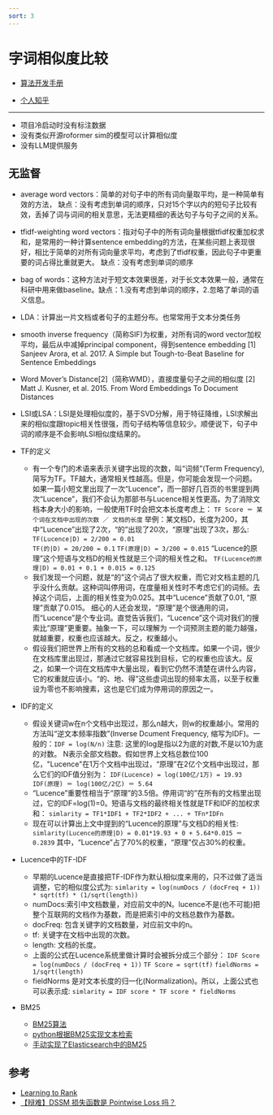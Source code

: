 ```yaml
---
sort: 3
---
```



# 字词相似度比较


* [算法开发手册](https://kg-nlp.github.io/Algorithm-Project-Manual/文本匹配/字词相似度.html)

* [个人知乎](https://www.zhihu.com/people/zhangyj-n)


---
* 项目冷启动时没有标注数据
* 没有类似开源roformer sim的模型可以计算相似度
* 没有LLM提供服务

## 无监督

* average word vectors：简单的对句子中的所有词向量取平均，是一种简单有效的方法，
缺点：没有考虑到单词的顺序，只对15个字以内的短句子比较有效，丢掉了词与词间的相关意思，无法更精细的表达句子与句子之间的关系。
* tfidf-weighting word vectors：指对句子中的所有词向量根据tfidf权重加权求和，是常用的一种计算sentence embedding的方法，在某些问题上表现很好，相比于简单的对所有词向量求平均，考虑到了tfidf权重，因此句子中更重要的词占得比重就更大。
缺点：没有考虑到单词的顺序
* bag of words：这种方法对于短文本效果很差，对于长文本效果一般，通常在科研中用来做baseline。缺点：1.没有考虑到单词的顺序，2.忽略了单词的语义信息。
* LDA：计算出一片文档或者句子的主题分布。也常常用于文本分类任务
* smooth inverse frequency（简称SIF)为权重，对所有词的word vector加权平均，最后从中减掉principal component，得到sentence embedding
[1] Sanjeev Arora, et al. 2017. A Simple but Tough-to-Beat Baseline for Sentence Embeddings
* Word Mover’s Distance[2]（简称WMD），直接度量句子之间的相似度
[2] Matt J. Kusner, et al. 2015. From Word Embeddings To Document Distances
* LSI或LSA：LSI是处理相似度的，基于SVD分解，用于特征降维，LSI求解出来的相似度跟topic相关性很强，而句子结构等信息较少。顺便说下，句子中词的顺序是不会影响LSI相似度结果的。


* TF的定义
    * 有一个专门的术语来表示关键字出现的次数，叫“词频”(Term Frequency), 简写为TF。TF越大，通常相关性越高。但是，你可能会发现一个问题。 如果一篇小短文里出现了一次“Lucence”，而一部好几百页的书里提到两次“Lucence”，我们不会认为那部书与Lucence相关性更高。为了消除文档本身大小的影响，一般使用TF时会把文本长度考虑上：
    `TF Score ＝ 某个词在文档中出现的次数 ／ 文档的长度`
   举例：某文档D，长度为200，其中“Lucence”出现了2次，“的”出现了20次，“原理”出现了3次，那么:
    `TF(Lucence|D) = 2/200 = 0.01`  
    `TF(的|D) = 20/200 = 0.1`
    `TF(原理|D) = 3/200 = 0.015`
 “Lucence的原理”这个短语与文档D的相关性就是三个词的相关性之和。
  `TF(Lucence的原理|D) = 0.01 + 0.1 + 0.015 = 0.125`
    * 我们发现一个问题，就是“的”这个词占了很大权重，而它对文档主题的几乎没什么贡献。这种词叫停用词，在度量相关性时不考虑它们的词频。去掉这个词后，上面的相关性变为0.025。其中“Lucence”贡献了0.01, “原理”贡献了0.015。
    细心的人还会发现，“原理”是个很通用的词，而“Lucence”是个专业词。直觉告诉我们，“Lucence”这个词对我们的搜索比“原理”更重要。抽象一下，可以理解为 一个词预测主题的能力越强，就越重要，权重也应该越大。反之，权重越小。
    * 假设我们把世界上所有的文档的总和看成一个文档库。如果一个词，很少在文档库里出现过，那通过它就容易找到目标，它的权重也应该大。反之，如果一个词在文档库中大量出现，看到它仍然不清楚在讲什么内容，它的权重就应该小。“的、地、得”这些虚词出现的频率太高，以至于权重设为零也不影响搜素，这也是它们成为停用词的原因之一。
* IDF的定义
    * 假设关键词w在n个文档中出现过，那么n越大，则w的权重越小。常用的方法叫“逆文本频率指数”(Inverse Dcument Frequency, 缩写为IDF)。一般的：`IDF = log(N/n)`
    注意: 这里的log是指以2为底的对数,不是以10为底的对数。
    N表示全部文档数。假如世界上文档总数位100亿，"Lucence"在1万个文档中出现过，“原理”在2亿个文档中出现过，那么它们的IDF值分别为：
    `IDF(Lucence) = log(100亿/1万) = 19.93`
    `IDF(原理) ＝ log(100亿/2亿) ＝ 5.64`
    * “Lucence”重要性相当于“原理”的3.5倍。停用词“的”在所有的文档里出现过，它的IDF=log(1)=0。短语与文档的最终相关性就是TF和IDF的加权求和：
    `simlarity = TF1*IDF1 + TF2*IDF2 + ... + TFn*IDFn`
    * 现在可以计算出上文中提到的“Lucence的原理”与文档D的相关性:
    `simlarity(Lucence的原理|D) = 0.01*19.93 + 0 + 5.64*0.015 ＝ 0.2839`
    其中，“Lucence”占了70%的权重，“原理”仅占30%的权重。

* Lucence中的TF-IDF
    * 早期的Lucence是直接把TF-IDF作为默认相似度来用的，只不过做了适当调整，它的相似度公式为:
    `simlarity = log(numDocs / (docFreq + 1)) * sqrt(tf) * (1/sqrt(length))`
    *  numDocs:索引中文档数量，对应前文中的N。lucence不是(也不可能)把整个互联网的文档作为基数，而是把索引中的文档总数作为基数。
    * docFreq: 包含关键字的文档数量，对应前文中的n。
    * tf: 关键字在文档中出现的次数。
    * length: 文档的长度。
    * 上面的公式在Lucence系统里做计算时会被拆分成三个部分：
    `IDF Score = log(numDocs / (docFreq + 1))`
    `TF Score = sqrt(tf)`
    `fieldNorms = 1/sqrt(length)`
    * fieldNorms 是对文本长度的归一化(Normalization)。所以，上面公式也可以表示成:
    `simlarity = IDF score * TF score * fieldNorms`

* BM25
    *  [BM25算法](https://zhuanlan.zhihu.com/p/79202151)
    *  [python根据BM25实现文本检索](https://www.jianshu.com/p/ff28004efb8a)
    *  [手动实现了Elasticsearch中的BM25](https://github.com/lsq960124/Inverted-index-BM25) 

## 参考

* [Learning to Rank](https://zhuanlan.zhihu.com/p/111636490)
* [【辩难】DSSM 损失函数是 Pointwise Loss 吗？](https://zhuanlan.zhihu.com/p/322065156)
